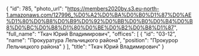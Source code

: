 {
    "id": 785,
    "photo_url": "https://members2020by.s3.eu-north-1.amazonaws.com/127996_%D0%A2%D0%BA%D0%B0%D1%87%D0%AE%D1%80%D0%B8%D0%B9%D0%92%D0%BB%D0%B0%D0%B4%D0%B8%D0%BC%D0%B8%D1%80%D0%BE%D0%B2%D0%B8%D1%87",
    "full_name": "Ткач Юрий Владимирович",
    "offices": [
        {
            "id": "03-12",
            "name": "Прокуратура Лельчицкого района",
            "position": "Прокурор Лельчицкого района"
        }
    ],
    "title": "Ткач Юрий Владимирович"
}